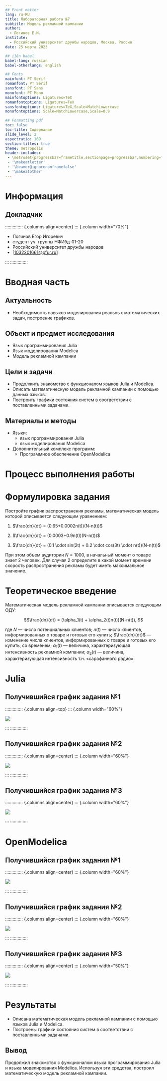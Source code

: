 ```yaml
---
## Front matter
lang: ru-RU
title: Лабораторная работа №7
subtitle: Модель рекламной кампании
author:
  - Логинов Е.И.
institute:
  - Российский университет дружбы народов, Москва, Россия
date: 25 марта 2023

## i18n babel
babel-lang: russian
babel-otherlangs: english

## Fonts
mainfont: PT Serif
romanfont: PT Serif
sansfont: PT Sans
monofont: PT Mono
mainfontoptions: Ligatures=TeX
romanfontoptions: Ligatures=TeX
sansfontoptions: Ligatures=TeX,Scale=MatchLowercase
monofontoptions: Scale=MatchLowercase,Scale=0.9

## Formatting pdf
toc: false
toc-title: Содержание
slide_level: 2
aspectratio: 169
section-titles: true
theme: metropolis
header-includes:
 - \metroset{progressbar=frametitle,sectionpage=progressbar,numbering=fraction}
 - '\makeatletter'
 - '\beamer@ignorenonframefalse'
 - '\makeatother'
---
```


# Информация

## Докладчик

:::::::::::::: {.columns align=center}
::: {.column width="70%"}

  * Логинов Егор Игоревич
  * студент уч. группы НФИбд-01-20
  * Российский университет дружбы народов
  * [1032201661@pfur.ru]

:::
::::::::::::::

# Вводная часть

## Актуальность

- Необходимость навыков моделирования реальных математических задач, построение графиков.

## Объект и предмет исследования

- Язык программирования Julia
- Язык моделирования Modelica
- Модель рекламной кампании

## Цели и задачи

- Продолжить знакомство с функционалом языков Julia и Modelica.
- Описать математическую модель рекламной кампании с помощью данных языков.
- Построить графики состояния систем в соответствии с поставленными задачами.

## Материалы и методы

- Языки:
  - язык программирования Julia
  - язык моделирования Modelica
- Дополнительный комплекс программ:
  - Программное обеспечение OpenModelica

# Процесс выполнения работы

# Формулировка задания

Постройте график распространения рекламы, математическая модель которой описывается следующим уравнением:

1. $\frac{dn}{dt} = (0.65+0.0002n(t))(N-n(t))$

2. $\frac{dn}{dt} = (0.0003+0.9n(t))(N-n(t))$

3. $\frac{dn}{dt} = (0.1 \cdot sin(2t) + 0.2 \cdot cos(3t) \cdot n(t))(N-n(t))$

При этом объем аудитории $N=1000$, в начальный момент о товаре знает $2$ человек. Для случая 2 определите в какой момент времени скорость распространения рекламы будет иметь максимальное значение.

# Теоретическое введение

Математическая модель рекламной кампании описывается следующим ОДУ:

$$\frac{dn}{dt} = (\alpha_1(t) + \alpha_2(t)n(t))(N-n(t)), $$

где $N$ — число потенциальных клиентов; $n(t)$ — число клиентов, информированных о товаре и готовых его купить; $\frac{dn}{dt}$ — изменение числа клиентов, информированных о товаре и готовых его купить, со временем; $\alpha_1(t)$ — величина, характеризующая интенсивность рекламной компании; $\alpha_2(t)$ — величина, характеризующая интенсивность т.н. «сарафанного радио».


# Julia
## Получившийся график задания №1

:::::::::::::: {.columns align=top}
::: {.column width="60%"}

![](image/img_lab7v1jl.png)

:::
::::::::::::::

## Получившийся график задания №2

:::::::::::::: {.columns align=center}
::: {.column width="60%"}


![](image/img_lab7v2jl.png)

:::
::::::::::::::

## Получившийся график задания №3

:::::::::::::: {.columns align=center}
::: {.column width="60%"}


![](image/img_lab7v3jl.png)

:::
::::::::::::::


# OpenModelica

## Получившийся график задания №1

:::::::::::::: {.columns align=center}
::: {.column width="60%"}

![](image/img_lab7v1mo.png)

:::
::::::::::::::

## Получившийся график задания №2

:::::::::::::: {.columns align=center}
::: {.column width="60%"}

![](image/img_lab7v2mo.png)

:::
::::::::::::::


## Получившийся график задания №3

:::::::::::::: {.columns align=center}
::: {.column width="50%"}

![](image/img_lab7v3mo.png)

:::
::::::::::::::

# Результаты

- Описана математическая модель рекламной кампании с помощью языков Julia и Modelica.
- Построены графики состояния систем в соответствии с поставленными задачами.

## Вывод

Продолжил знакомство с функционалом языка программирования Julia и языка моделирования Modelica. Используя эти средства, построил математическую модель рекламной кампании.

